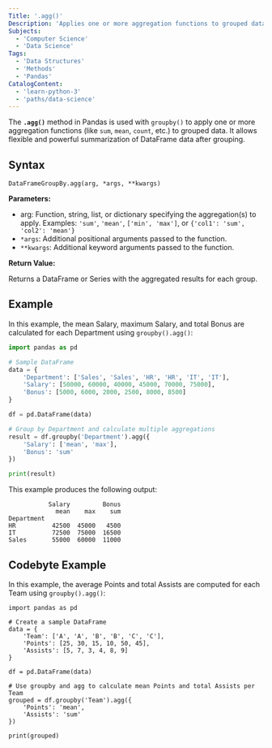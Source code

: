 ```yaml
---
Title: '.agg()'
Description: 'Applies one or more aggregation functions to grouped data in a Pandas DataFrame.'
Subjects:
  - 'Computer Science'
  - 'Data Science'
Tags:
  - 'Data Structures'
  - 'Methods'
  - 'Pandas'
CatalogContent:
  - 'learn-python-3'
  - 'paths/data-science'
---
```


The **`.agg()`** method in Pandas is used with `groupby()` to apply one or more aggregation functions (like `sum`, `mean`, `count`, etc.) to grouped data. It allows flexible and powerful summarization of DataFrame data after grouping.

## Syntax

```pseudo
DataFrameGroupBy.agg(arg, *args, **kwargs)
```

**Parameters:**

- arg: Function, string, list, or dictionary specifying the aggregation(s) to apply. Examples: `'sum'`, `'mean'`, `['min', 'max']`, or `{'col1': 'sum', 'col2': 'mean'}`
- `*args`: Additional positional arguments passed to the function.
- `**kwargs`: Additional keyword arguments passed to the function.

**Return Value:**

Returns a DataFrame or Series with the aggregated results for each group.

## Example

In this example, the mean Salary, maximum Salary, and total Bonus are calculated for each Department using `groupby().agg()`:

```py
import pandas as pd

# Sample DataFrame
data = {
    'Department': ['Sales', 'Sales', 'HR', 'HR', 'IT', 'IT'],
    'Salary': [50000, 60000, 40000, 45000, 70000, 75000],
    'Bonus': [5000, 6000, 2000, 2500, 8000, 8500]
}

df = pd.DataFrame(data)

# Group by Department and calculate multiple aggregations
result = df.groupby('Department').agg({
    'Salary': ['mean', 'max'],
    'Bonus': 'sum'
})

print(result)
```

This example produces the following output:

```shell
           Salary         Bonus
             mean    max    sum
Department
HR          42500  45000   4500
IT          72500  75000  16500
Sales       55000  60000  11000
```

## Codebyte Example

In this example, the average Points and total Assists are computed for each Team using `groupby().agg()`:

```codebyte/python
import pandas as pd

# Create a sample DataFrame
data = {
    'Team': ['A', 'A', 'B', 'B', 'C', 'C'],
    'Points': [25, 30, 15, 10, 50, 45],
    'Assists': [5, 7, 3, 4, 8, 9]
}

df = pd.DataFrame(data)

# Use groupby and agg to calculate mean Points and total Assists per Team
grouped = df.groupby('Team').agg({
    'Points': 'mean',
    'Assists': 'sum'
})

print(grouped)
```
